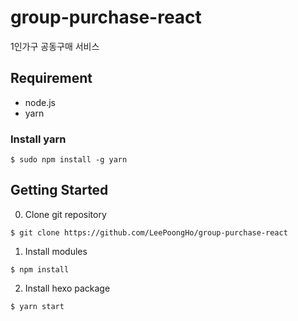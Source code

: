 # group-purchase-react
1인가구 공동구매 서비스

## Requirement
- node.js
- yarn

### Install yarn
```
$ sudo npm install -g yarn
```

## Getting Started

0. Clone git repository
```
$ git clone https://github.com/LeePoongHo/group-purchase-react
```

1. Install modules
```
$ npm install
```

2. Install hexo package
```
$ yarn start
```
